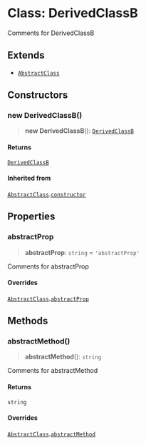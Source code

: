 # Class: DerivedClassB

Comments for DerivedClassB

## Extends

- [`AbstractClass`](AbstractClass.md)

## Constructors

### new DerivedClassB()

> **new DerivedClassB**(): [`DerivedClassB`](DerivedClassB.md)

#### Returns

[`DerivedClassB`](DerivedClassB.md)

#### Inherited from

[`AbstractClass`](AbstractClass.md).[`constructor`](AbstractClass.md#constructors)

## Properties

### abstractProp

> **abstractProp**: `string` = `'abstractProp'`

Comments for abstractProp

#### Overrides

[`AbstractClass`](AbstractClass.md).[`abstractProp`](AbstractClass.md#abstractprop)

## Methods

### abstractMethod()

> **abstractMethod**(): `string`

Comments for abstractMethod

#### Returns

`string`

#### Overrides

[`AbstractClass`](AbstractClass.md).[`abstractMethod`](AbstractClass.md#abstractmethod)
